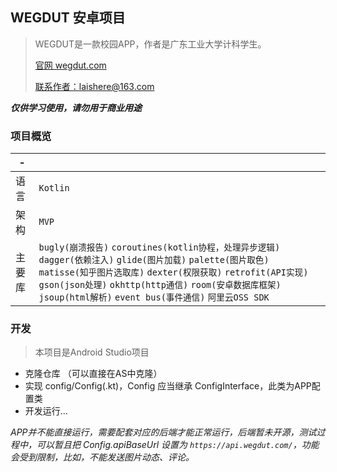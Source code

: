 
  
## WEGDUT 安卓项目   
>WEGDUT是一款校园APP，作者是广东工业大学计科学生。  
>
>[官网 wegdut.com](https://wegdut.com/) 
>
>[联系作者：laishere@163.com](mailto:laishere@163.com)   

***仅供学习使用，请勿用于商业用途***  
  ### 项目概览  
| - | |  
|-------|-------|  
|语言 |`Kotlin`|  
|架构 |`MVP`|  
|主要库 |`bugly(崩溃报告)` `coroutines(kotlin协程，处理异步逻辑)` `dagger(依赖注入)` `glide(图片加载)` `palette(图片取色)` `matisse(知乎图片选取库)` `dexter(权限获取)` `retrofit(API实现)` `gson(json处理)` `okhttp(http通信)` `room(安卓数据库框架)` `jsoup(html解析)` `event bus(事件通信)` `阿里云OSS SDK`|  
  
### 开发  
> 本项目是Android Studio项目  
- 克隆仓库 （可以直接在AS中克隆）  
- 实现 config/Config(.kt)，Config 应当继承 ConfigInterface，此类为APP配置类  
- 开发运行...  
  
*APP并不能直接运行，需要配套对应的后端才能正常运行，后端暂未开源，测试过程中，可以暂且把 Config.apiBaseUrl 设置为 `https://api.wegdut.com/`，功能会受到限制，比如，不能发送图片动态、评论。*